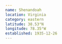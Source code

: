 ```yaml
---
name: Shenandoah
location: Virginia
category: eastern
latitude: 38.53°N
longitude: 78.35°W
established: 1935-12-26
---
```


